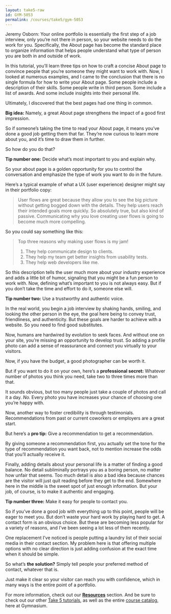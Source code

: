```yaml
---
layout: take5-raw
id: GYM-5053
permalink: /courses/take5/gym-5053
---
```


Jeremy Osborn: Your online portfolio is essentially the first step of a job interview, only you’re not there in person, so your website needs to do the work for you. Specifically, the About page has become the standard place to organize information that helps people understand what type of person you are both in and outside of work.

In this tutorial, you’ll learn three tips on how to craft a concise About page to convince people that you’re someone they might want to work with. Now, I looked at numerous examples, and I came to the conclusion that there is no single formula for how to write your About page. Some people include a description of their skills. Some people write in third person. Some include a list of awards. And some include insights into their personal life.

Ultimately, I discovered that the best pages had one thing in common.

**Big idea:** Namely, a great About page strengthens the impact of a good first impression.

So if someone’s taking the time to read your About page, it means you’ve done a good job getting them that far. They’re now curious to learn more about you, and it’s time to draw them in further.

So how do you do that?

**Tip number one:** Decide what’s most important to you and explain why.

So your about page is a golden opportunity for you to control the conversation and emphasize the type of work you want to do in the future.

Here’s a typical example of what a UX (user experience) designer might say in their portfolio copy:

> User flows are great because they allow you to see the big picture without getting bogged down with the details. They help users reach their intended goals more quickly. So absolutely true, but also kind of passive. Communicating why you love creating user flows is going to become much more compelling.

So you could say something like this:

> Top three reasons why making user flows is my jam!
> 1. They help communicate design to clients.
> 2. They help my team get better insights from usability tests.
> 3. They help web developers like me.

So this description tells the user much more about your industry experience and adds a little bit of humor, signaling that you might be a fun person to work with. Now, defining what’s important to you is not always easy. But if you don’t take the time and effort to do it, someone else will.

**Tip number two:** Use a trustworthy and authentic voice.

In the real world, you begin a job interview by shaking hands, smiling, and looking the other person in the eye, the goal here being to convey trust, friendliness, and authenticity. But these goals are harder to achieve with a website. So you need to find good substitutes.

Now, humans are hardwired by evolution to seek faces. And without one on your site, you’re missing an opportunity to develop trust. So adding a profile photo can add a sense of reassurance and connect you virtually to your visitors.

Now, if you have the budget, a good photographer can be worth it.

But if you want to do it on your own, here’s a **professional secret:** Whatever number of photos you think you need, take two to three times more than that.

It sounds obvious, but too many people just take a couple of photos and call it a day. *No.* Every photo you have increases your chance of choosing one you’re happy with.

Now, another way to foster credibility is through testimonials. Recommendations from past or current coworkers or employers are a great start.

But here’s a **pro tip:** Give a recommendation to get a recommendation.

By giving someone a recommendation first, you actually set the tone for the type of recommendation you want back, not to mention increase the odds that you’ll actually receive it.

Finally, adding details about your personal life is a matter of finding a good balance. No detail subliminally portrays you as a boring person, no matter how unfair that seems. Too much detail is also a bad idea because chances are the visitor will just quit reading before they get to the end. Somewhere here in the middle is the sweet spot of just enough information. But your job, of course, is to make it authentic and engaging.

**Tip number three:** Make it easy for people to contact you.

So if you’ve done a good job with everything up to this point, people will be eager to meet you. But don’t waste your hard work by playing hard to get. A contact form is an obvious choice. But these are becoming less popular for a variety of reasons, and I’ve been seeing a lot less of them recently.

One replacement I’ve noticed is people putting a laundry list of their social media in their contact section. My problem here is that offering multiple options with no clear direction is just adding confusion at the exact time when it should be simple.

So what’s **the solution?** Simply tell people your preferred method of contact, whatever that is.

Just make it clear so your visitor can reach you with confidence, which in many ways is the entire point of a portfolio.

For more information, check out our [**Resources**](#tutorial-resources) section. And be sure to check out our other [Take 5 tutorials][1], as well as the entire [course catalog][2], here at Gymnasium.

[1]: https://thegymnasium.com/courses/take5
[2]: https://thegymnasium.com/courses
